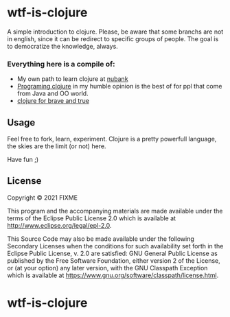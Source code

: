 # wtf-is-clojure

A simple introduction to clojure.
Please, be aware that some branchs are not in english, since it can be redirect to specific groups of people. 
The goal is to democratize the knowledge, always.

### Everything here is a compile of:

- My own path to learn clojure at [nubank](https://nubank.com.br/en/)
- [Programing clojure](https://pragprog.com/titles/shcloj3/programming-clojure-third-edition/) in my humble opinion is the best of for ppl that come from Java and OO world.
- [clojure for brave and true](https://www.braveclojure.com/)

## Usage

Feel free to fork, learn, experiment. Clojure is a pretty powerfull language, the skies are the limit (or not) here.

Have fun ;)

## License

Copyright © 2021 FIXME

This program and the accompanying materials are made available under the
terms of the Eclipse Public License 2.0 which is available at
http://www.eclipse.org/legal/epl-2.0.

This Source Code may also be made available under the following Secondary
Licenses when the conditions for such availability set forth in the Eclipse
Public License, v. 2.0 are satisfied: GNU General Public License as published by
the Free Software Foundation, either version 2 of the License, or (at your
option) any later version, with the GNU Classpath Exception which is available
at https://www.gnu.org/software/classpath/license.html.
# wtf-is-clojure
